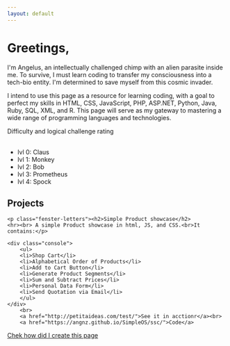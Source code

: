 ```yaml
---
layout: default
---
```


# Greetings, 

I'm Angelus, an intellectually challenged chimp with an alien parasite inside me. To survive, 
I must learn coding to transfer my consciousness into a tech-bio entity.
I'm determined to save myself from this cosmic invader.

I intend to use this page as a resource for learning coding, with a goal to perfect my skills in HTML, CSS, 
JavaScript, PHP, ASP.NET, Python, Java, Ruby, SQL, XML, and R. This page will serve as my gateway to mastering a wide range 
of programming languages and technologies.

<div class="console">
    Difficulty and logical challenge rating
    <br>
    <br>
    <ul>
        <li>lvl 0: Claus</li>
        <li>lvl 1: Monkey</li>
        <li>lvl 2: Bob</li>
        <li>lvl 3: Prometheus</li>
        <li>lvl 4: Spock</li>
    </ul>
    </div>

## Projects

<div class="fenster">

    <p class="fenster-letters"><h2>Simple Product showcase</h2>
    <hr><br> A simple Product showcase in html, JS, and CSS.<br>It contains:</p>

    <div class="console">
        <ul>
        <li>Shop Cart</li>
        <li>Alphabetical Order of Products</li>
        <li>Add to Cart Button</li>
        <li>Generate Product Segments</li>
        <li>Sum and Subtract Prices</li>
        <li>Personal Data Form</li>
        <li>Send Quotation via Email</li>
        </ul>
    </div>
        <br>
        <a href="http://petitaideas.com/test/">See it in acctionr</a><br>
        <a href="https://angnz.github.io/SimpleOS/ssc/">Code</a>
</div>




[Chek how did I create this page](Jekyll/)
